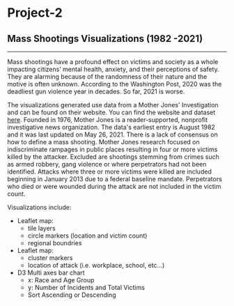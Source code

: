 # Project-2
## Mass Shootings Visualizations (1982 -2021)
---
Mass shootings have a profound effect on victims and society as a whole impacting citizens’ mental health, anxiety, and their perceptions of safety.  They are alarming because of the randomness of their nature and the motive is often unknown.  According to the Washington Post, 2020 was the deadliest gun violence year in decades.  So far, 2021 is worse.

The visualizations generated use data from a Mother Jones' Investigation and can be found on their website.  You can find the website and dataset [here](https://docs.google.com/spreadsheets/d/1b9o6uDO18sLxBqPwl_Gh9bnhW-ev_dABH83M5Vb5L8o/edit#gid=0).  Founded in 1976, Mother Jones is a reader-supported, nonprofit investigative news organization.  The data's earliest entry is August 1982 and it was last updated on May 26, 2021.  There is a lack of consensus on how to define a mass shooting.  Mother Jones research focused on indiscriminate rampages in public places resulting in four or more victims killed by the attacker.  Excluded are shootings stemming from crimes such as armed robbery, gang violence or where perpetrators had not been identified.  Attacks where three or more victims were killed are included beginning in January 2013 due to a federal baseline mandate.  Perpetrators who died or were wounded during the attack are not included in the victim count.

Visualizations include:
* Leaflet map:
    * tile layers
    * circle markers (location and victim count)
    * regional boundries
* Leaflet map:
    * cluster markers
    * location of attack (i.e. workplace, school, etc...)
* D3 Multi axes bar chart
    * x: Race and Age Group
    * y: Number of Incidents and Total Victims
    * Sort Ascending or Descending